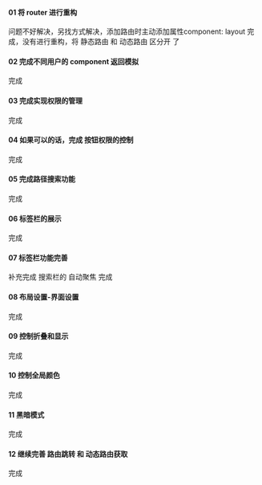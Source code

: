 #### 01 将 router 进行重构
问题不好解决，另找方式解决，添加路由时主动添加属性component: layout
完成，没有进行重构，将 静态路由 和 动态路由 区分开 了
#### 02 完成不同用户的 component 返回模拟
完成
#### 03 完成实现权限的管理
完成
#### 04 如果可以的话，完成 按钮权限的控制
完成
#### 05 完成路径搜索功能
完成
#### 06 标签栏的展示
完成
#### 07 标签栏功能完善
补充完成 搜索栏的 自动聚焦
完成
#### 08 布局设置-界面设置
完成
#### 09 控制折叠和显示
完成
#### 10 控制全局颜色
完成
#### 11 黑暗模式
完成
#### 12 继续完善 路由跳转 和 动态路由获取
完成
